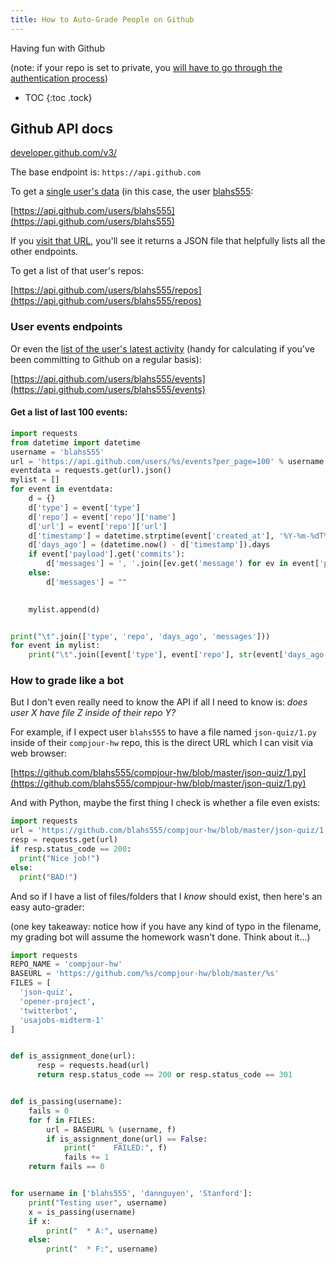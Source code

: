 ```yaml
---
title: How to Auto-Grade People on Github
---
```


Having fun with Github

(note: if your repo is set to private, you [will have to go through the authentication process](https://developer.github.com/v3/auth/))

* TOC
{:toc .tock}

## Github API docs

[developer.github.com/v3/](https://developer.github.com/v3/)


The base endpoint is: `https://api.github.com`

To get a [single user's data](https://developer.github.com/v3/users/) (in this case, the user [blahs555](https://github.com/blahs555):

[https://api.github.com/users/blahs555](https://api.github.com/users/blahs555)

If you [visit that URL](https://api.github.com/users/blahs555), you'll see it returns a JSON file that helpfully lists all the other endpoints.

To get a list of that user's repos:

[https://api.github.com/users/blahs555/repos](https://api.github.com/users/blahs555/repos)


### User events endpoints 

Or even the [list of the user's latest activity](https://developer.github.com/v3/activity/events/) (handy for calculating if you've been committing to Github on a regular basis):

[https://api.github.com/users/blahs555/events](https://api.github.com/users/blahs555/events)


#### Get a list of last 100 events:

~~~py
import requests
from datetime import datetime
username = 'blahs555'
url = 'https://api.github.com/users/%s/events?per_page=100' % username
eventdata = requests.get(url).json()
mylist = []
for event in eventdata:
    d = {}
    d['type'] = event['type'] 
    d['repo'] = event['repo']['name']
    d['url'] = event['repo']['url']
    d['timestamp'] = datetime.strptime(event['created_at'], '%Y-%m-%dT%H:%M:%SZ')
    d['days_ago'] = (datetime.now() - d['timestamp']).days
    if event['payload'].get('commits'):
        d['messages'] = ', '.join([ev.get('message') for ev in event['payload']['commits']])
    else:
        d['messages'] = ""

  
    mylist.append(d)


print("\t".join(['type', 'repo', 'days_ago', 'messages']))
for event in mylist:
    print("\t".join([event['type'], event['repo'], str(event['days_ago']), event['messages']]))
~~~



### How to grade like a bot

But I don't even really need to know the API if all I need to know is: _does user X have file Z inside of their repo Y?_


For example, if I expect user `blahs555` to have a file named `json-quiz/1.py` inside of their `compjour-hw` repo, this is the direct URL which I can visit via web browser:


[https://github.com/blahs555/compjour-hw/blob/master/json-quiz/1.py](https://github.com/blahs555/compjour-hw/blob/master/json-quiz/1.py)


And with Python, maybe the first thing I check is whether a file even exists:

~~~py
import requests
url = 'https://github.com/blahs555/compjour-hw/blob/master/json-quiz/1.py'
resp = requests.get(url)
if resp.status_code == 200:
  print("Nice job!")
else: 
  print("BAD!")
~~~


And so if I have a list of files/folders that I *know* should exist, then here's an easy auto-grader:

(one key takeaway: notice how if you have any kind of typo in the filename, my grading bot will assume the homework wasn't done. Think about it...)

~~~py
import requests
REPO_NAME = 'compjour-hw'
BASEURL = 'https://github.com/%s/compjour-hw/blob/master/%s'
FILES = [
  'json-quiz',
  'opener-project',
  'twitterbot',
  'usajobs-midterm-1'
]


def is_assignment_done(url):      
      resp = requests.head(url)
      return resp.status_code == 200 or resp.status_code == 301


def is_passing(username):
    fails = 0
    for f in FILES:
        url = BASEURL % (username, f)
        if is_assignment_done(url) == False:
            print("    FAILED:", f)
            fails += 1
    return fails == 0


for username in ['blahs555', 'dannguyen', 'Stanford']:
    print("Testing user", username)
    x = is_passing(username)
    if x:
        print("  * A:", username)
    else:
        print("  * F:", username)
~~~
